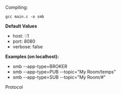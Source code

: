 Compiling:
```
gcc main.c -o smb
```

**Default Values**
- host: ::1
- port: 8080
- verbose: false

**Examples (on localhost):**
- smb --app-type=BROKER
- smb --app-type=PUB --topic="My Room/temps"
- smb --app-type=SUB --topic="My Room/#"

Protocol
